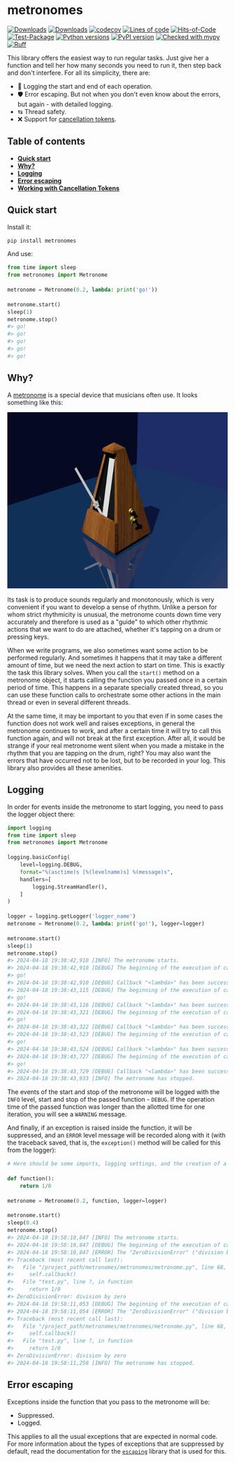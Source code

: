 # metronomes

[![Downloads](https://static.pepy.tech/badge/metronomes/month)](https://pepy.tech/project/metronomes)
[![Downloads](https://static.pepy.tech/badge/metronomes)](https://pepy.tech/project/metronomes)
[![codecov](https://codecov.io/gh/pomponchik/metronomes/graph/badge.svg?token=Ee3UuDakQ1)](https://codecov.io/gh/pomponchik/metronomes)
[![Lines of code](https://sloc.xyz/github/pomponchik/metronomes/?category=code)](https://github.com/boyter/scc/)
[![Hits-of-Code](https://hitsofcode.com/github/pomponchik/metronomes?branch=main)](https://hitsofcode.com/github/pomponchik/metronomes/view?branch=main)
[![Test-Package](https://github.com/pomponchik/metronomes/actions/workflows/tests_and_coverage.yml/badge.svg)](https://github.com/pomponchik/metronomes/actions/workflows/tests_and_coverage.yml)
[![Python versions](https://img.shields.io/pypi/pyversions/metronomes.svg)](https://pypi.python.org/pypi/metronomes)
[![PyPI version](https://badge.fury.io/py/metronomes.svg)](https://badge.fury.io/py/metronomes)
[![Checked with mypy](http://www.mypy-lang.org/static/mypy_badge.svg)](http://mypy-lang.org/)
[![Ruff](https://img.shields.io/endpoint?url=https://raw.githubusercontent.com/astral-sh/ruff/main/assets/badge/v2.json)](https://github.com/astral-sh/ruff)

This library offers the easiest way to run regular tasks. Just give her a function and tell her how many seconds you need to run it, then step back and don't interfere. For all its simplicity, there are:

- 📜 Logging the start and end of each operation.
- 🛡️ Error escaping. But not when you don't even know about the errors, but again - with detailed logging.
- ⇆ Thread safety.
- ❌ Support for [cancellation tokens](https://github.com/pomponchik/cantok).


## Table of contents

- [**Quick start**](#quick-start)
- [**Why?**](#why)
- [**Logging**](#logging)
- [**Error escaping**](#error-escaping)
- [**Working with Cancellation Tokens**](#working-with-cancellation-tokens)


## Quick start

Install it:

```bash
pip install metronomes
```

And use:

```python
from time import sleep
from metronomes import Metronome

metronome = Metronome(0.2, lambda: print('go!'))

metronome.start()
sleep(1)
metronome.stop()
#> go!
#> go!
#> go!
#> go!
#> go!
```


## Why?

A [metronome](https://en.wikipedia.org/wiki/Metronome) is a special device that musicians often use. It looks something like this:

![metronome](https://raw.githubusercontent.com/pomponchik/metronomes/develop/docs/assets/image_2.gif)

Its task is to produce sounds regularly and monotonously, which is very convenient if you want to develop a sense of rhythm. Unlike a person for whom strict rhythmicity is unusual, the metronome counts down time very accurately and therefore is used as a "guide" to which other rhythmic actions that we want to do are attached, whether it's tapping on a drum or pressing keys.

When we write programs, we also sometimes want some action to be performed regularly. And sometimes it happens that it may take a different amount of time, but we need the next action to start on time. This is exactly the task this library solves. When you call the `start()` method on a metronome object, it starts calling the function you passed once in a certain period of time. This happens in a separate specially created thread, so you can use these function calls to orchestrate some other actions in the main thread or even in several different threads.

At the same time, it may be important to you that even if in some cases the function does not work well and raises exceptions, in general the metronome continues to work, and after a certain time it will try to call this function again, and will not break at the first exception. After all, it would be strange if your real metronome went silent when you made a mistake in the rhythm that you are tapping on the drum, right? You may also want the errors that have occurred not to be lost, but to be recorded in your log. This library also provides all these amenities.


## Logging

In order for events inside the metronome to start logging, you need to pass the logger object there:

```python
import logging
from time import sleep
from metronomes import Metronome

logging.basicConfig(
    level=logging.DEBUG,
    format="%(asctime)s [%(levelname)s] %(message)s",
    handlers=[
        logging.StreamHandler(),
    ]
)

logger = logging.getLogger('logger_name')
metronome = Metronome(0.2, lambda: print('go!'), logger=logger)

metronome.start()
sleep(1)
metronome.stop()
#> 2024-04-18 19:38:42,910 [INFO] The metronome starts.
#> 2024-04-18 19:38:42,910 [DEBUG] The beginning of the execution of callback "<lambda>".
#> go!
#> 2024-04-18 19:38:42,910 [DEBUG] Callback "<lambda>" has been successfully completed.
#> 2024-04-18 19:38:43,115 [DEBUG] The beginning of the execution of callback "<lambda>".
#> go!
#> 2024-04-18 19:38:43,116 [DEBUG] Callback "<lambda>" has been successfully completed.
#> 2024-04-18 19:38:43,321 [DEBUG] The beginning of the execution of callback "<lambda>".
#> go!
#> 2024-04-18 19:38:43,322 [DEBUG] Callback "<lambda>" has been successfully completed.
#> 2024-04-18 19:38:43,523 [DEBUG] The beginning of the execution of callback "<lambda>".
#> go!
#> 2024-04-18 19:38:43,524 [DEBUG] Callback "<lambda>" has been successfully completed.
#> 2024-04-18 19:38:43,727 [DEBUG] The beginning of the execution of callback "<lambda>".
#> go!
#> 2024-04-18 19:38:43,729 [DEBUG] Callback "<lambda>" has been successfully completed.
#> 2024-04-18 19:38:43,933 [INFO] The metronome has stopped.
```

The events of the start and stop of the metronome will be logged with the `INFO` level, start and stop of the passed function - `DEBUG`. If the operation time of the passed function was longer than the allotted time for one iteration, you will see a `WARNING` message.

And finally, if an exception is raised inside the function, it will be suppressed, and an `ERROR` level message will be recorded along with it (with the traceback saved, that is, the `exception()` method will be called for this from the logger):

```python
# Here should be some imports, logging settings, and the creation of a logger object

def function():
    return 1/0

metronome = Metronome(0.2, function, logger=logger)

metronome.start()
sleep(0.4)
metronome.stop()
#> 2024-04-18 19:58:10,847 [INFO] The metronome starts.
#> 2024-04-18 19:58:10,847 [DEBUG] The beginning of the execution of callback "function".
#> 2024-04-18 19:58:10,847 [ERROR] The "ZeroDivisionError" ("division by zero") exception was suppressed inside the context.
#> Traceback (most recent call last):
#>   File "/project_path/metronomes/metronomes/metronome.py", line 68, in run_loop
#>     self.callback()
#>   File "test.py", line ?, in function
#>     return 1/0
#> ZeroDivisionError: division by zero
#> 2024-04-18 19:58:11,053 [DEBUG] The beginning of the execution of callback "function".
#> 2024-04-18 19:58:11,054 [ERROR] The "ZeroDivisionError" ("division by zero") exception was suppressed inside the context.
#> Traceback (most recent call last):
#>   File "/project_path/metronomes/metronomes/metronome.py", line 68, in run_loop
#>     self.callback()
#>   File "test.py", line ?, in function
#>     return 1/0
#> ZeroDivisionError: division by zero
#> 2024-04-18 19:58:11,258 [INFO] The metronome has stopped.
```


## Error escaping

Exceptions inside the function that you pass to the metronome will be:

- Suppressed.
- Logged.

This applies to all the usual exceptions that are expected in normal code. For more information about the types of exceptions that are suppressed by default, read the documentation for the [`escaping`](https://github.com/pomponchik/escaping) library that is used for this.
